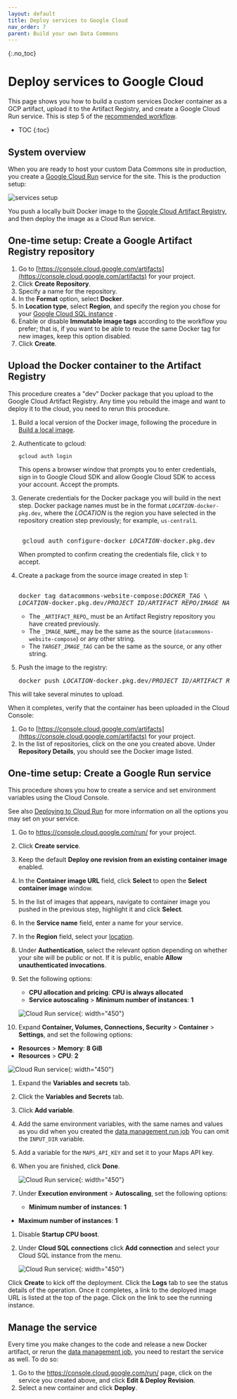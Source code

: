```yaml
---
layout: default
title: Deploy services to Google Cloud
nav_order: 7
parent: Build your own Data Commons
---
```


{:.no_toc}
# Deploy services to Google Cloud

This page shows you how to build a custom services Docker container as a GCP artifact, upload it to the Artifact Registry, and create a Google Cloud Run service. This is step 5 of the [recommended workflow](/custom_dc/index.html#workflow).

* TOC
{:toc}

## System overview

When you are ready to host your custom Data Commons site in production, you create a [Google Cloud Run](https://cloud.google.com/run/) service for the site. This is the production setup:

![services setup](/assets/images/custom_dc/customdc_setup4.png)

You push a locally built Docker image to the [Google Cloud Artifact Registry](https://cloud.google.com/artifact-registry), and then deploy the image as a Cloud Run service.

## One-time setup: Create a Google Artifact Registry repository

1. Go to [https://console.cloud.google.com/artifacts](https://console.cloud.google.com/artifacts) for your project.
1. Click **Create Repository**.
1. Specify a name for the repository.
1. In the **Format** option, select **Docker**.
1. In **Location type**, select **Region**, and specify the region you chose for your [Google Cloud SQL instance](/custom_dc/data_cloud.html#location) .
1. Enable or disable **Immutable image tags** according to the workflow you prefer; that is, if you want to be able to reuse the same Docker tag for new images, keep this option disabled.
1. Click **Create**.

## Upload the Docker container to the Artifact Registry

This procedure creates a "dev" Docker package that you upload to the Google Cloud Artifact Registry. Any time you rebuild the image and want to deploy it to the cloud, you need to rerun this procedure.

1. Build a local version of the Docker image, following the procedure in [Build a local image](/custom_dc/build_image.html#build-repo).
1. Authenticate to gcloud:

   ```shell
   gcloud auth login
   ```

   This opens a browser window that prompts you to enter credentials, sign in to Google Cloud SDK and allow Google Cloud SDK to access your account. Accept the prompts.

1. Generate credentials for the Docker package you will build in the next step. Docker package names must be in the format <code><var>LOCATION</var>-docker-pkg.dev</code>, where the _LOCATION_ is the region you have selected in the repository creation step previously; for example, `us-central1`.

    <pre>  
    gcloud auth configure-docker <var>LOCATION</var>-docker.pkg.dev  
   </pre>

   When prompted to confirm creating the credentials file, click `Y` to accept.

1. Create a package from the source image created in step 1:

    <pre> 
   docker tag datacommons-website-compose:<var>DOCKER_TAG</var> \  
   <var>LOCATION</var>-docker.pkg.dev/<var>PROJECT_ID</var>/<var>ARTIFACT_REPO</var>/<var>IMAGE_NAME</var>:<var>TARGET_IMAGE_TAG</var>  
   </pre>

   - The `_ARTIFACT_REPO`_ must be an Artifact Registry repository you have created previously. 
   - The `_IMAGE_NAME`_ may be the same as the source (`datacommons-website-compose`) or any other string. 
   - The _`TARGET_IMAGE_TAG`_ can be the same as the source, or any other string.

1. Push the image to the registry:

   <pre>
   docker push <var>LOCATION</var>-docker.pkg.dev/<var>PROJECT_ID</var>/<var>ARTIFACT_REPO</var>/<var>IMAGE_NAME</var>:<var>TARGET_IMAGE_TAG</var>  
   </pre>

This will take several minutes to upload.

When it completes, verify that the container has been uploaded in the Cloud Console:

1. Go to [https://console.cloud.google.com/artifacts](https://console.cloud.google.com/artifacts) for your project.
1. In the list of repositories, click on the one you created above. Under **Repository Details**, you should see the Docker image listed.

## One-time setup: Create a Google Run service

This procedure shows you how to create a service and set environment variables using the Cloud Console. 

See also [Deploying to Cloud Run](https://cloud.google.com/run/docs/deploying) for more information on all the options you may set on your service.

1. Go to https://console.cloud.google.com/run/ for your project.
1. Click **Create service**.
1. Keep the default **Deploy one revision from an existing container image** enabled.
1. In the **Container image URL** field, click **Select** to open the **Select container image** window.
1. In the list of images that appears, navigate to container image you pushed in the previous step, highlight it and click **Select**.
1. In the **Service name** field, enter a name for your service.
1. In the **Region** field, select your [location](/custom_dc/data_cloud.html#location).
1. Under **Authentication**, select the relevant option depending on whether your site will be public or not. If it is public, enable **Allow unauthenticated invocations**.
1. Set the following options:
   - **CPU allocation and pricing**: **CPU is always allocated**
   - **Service autoscaling** > **Minimum number of instances**: **1**

   ![Cloud Run service](/assets/images/custom_dc/gcp_screenshot5.png){: width="450"}

1. Expand **Container, Volumes, Connections, Security** > **Container** > **Settings**, and set the following options:
  -  **Resources** > **Memory**: **8 GiB**
  -  **Resources** > **CPU**: **2**

   ![Cloud Run service](/assets/images/custom_dc/gcp_screenshot6.png){: width="450"}

1. Expand the **Variables and secrets** tab. 
1. Click the **Variables and Secrets** tab.
1. Click **Add variable**.
1. Add the same environment variables, with the same names and values as you did when you created the [data management run job](/custom_dc/data_cloud.html#env-vars) You can omit the `INPUT_DIR` variable.
1. Add a variable for the `MAPS_API_KEY` and set it to your Maps API key.
1. When you are finished, click **Done**.

   ![Cloud Run service](/assets/images/custom_dc/gcp_screenshot7.png){: width="450"}

1. Under **Execution environment** > **Autoscaling**, set the following options:
   - **Minimum number of instances**: **1**
  -  **Maximum number of instances**: **1**
1. Disable **Startup CPU boost**.
1. Under **Cloud SQL connections** click **Add connection** and select your Cloud SQL instance from the menu.

   ![Cloud Run service](/assets/images/custom_dc/gcp_screenshot8.png){: width="450"}

Click **Create** to kick off the deployment.  Click the **Logs** tab to see the status details of the operation. Once it completes, a link to the deployed image URL is listed at the top of the page. Click on the link to see the running instance.

## Manage the service

Every time you make changes to the code and release a new Docker artifact, or rerun the [data management job](/custom_dc/data_cloud.html#run-job), you need to restart the service as well. To do so:

1. Go to the https://console.cloud.google.com/run/ page, click on the service you created above, and click **Edit & Deploy Revision**. 
1. Select a new container and click **Deploy**.